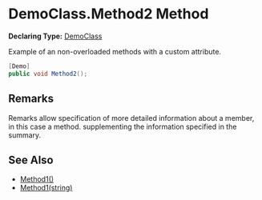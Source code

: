 # DemoClass.Method2 Method

**Declaring Type:** [DemoClass](../Type.md)

Example of an non\-overloaded methods with a custom attribute.

```csharp
[Demo]
public void Method2();
```

## Remarks

Remarks allow specification of more detailed information about a member, in this case a method. supplementing the information specified in the summary.

## See Also

- [Method1()](Method1.md#method1)
- [Method1(string)](Method1.md#method1string)
